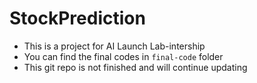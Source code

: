 # StockPrediction
- This is a project for AI Launch Lab-intership
- You can find the final codes in ```final-code``` folder
- This git repo is not finished and will continue updating